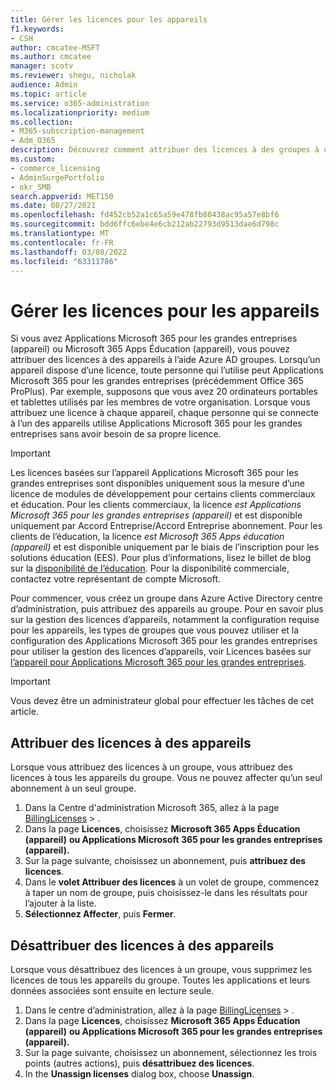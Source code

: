 ```yaml
---
title: Gérer les licences pour les appareils
f1.keywords:
- CSH
author: cmcatee-MSFT
ms.author: cmcatee
manager: scotv
ms.reviewer: shegu, nicholak
audience: Admin
ms.topic: article
ms.service: o365-administration
ms.localizationpriority: medium
ms.collection:
- M365-subscription-management
- Adm_O365
description: Découvrez comment attribuer des licences à des groupes à utiliser avec des appareils.
ms.custom:
- commerce_licensing
- AdminSurgePortfolio
- okr_SMB
search.appverid: MET150
ms.date: 08/27/2021
ms.openlocfilehash: fd452cb52a1c65a59e478fb80438ac95a57e8bf6
ms.sourcegitcommit: bdd6ffc6ebe4e6cb212ab22793d9513dae6d798c
ms.translationtype: MT
ms.contentlocale: fr-FR
ms.lasthandoff: 03/08/2022
ms.locfileid: "63311786"
---
```

# <a name="manage-licenses-for-devices"></a>Gérer les licences pour les appareils

Si vous avez Applications Microsoft 365 pour les grandes entreprises (appareil) ou Microsoft 365 Apps Éducation (appareil), vous pouvez attribuer des licences à des appareils à l’aide Azure AD groupes. Lorsqu’un appareil dispose d’une licence, toute personne qui l’utilise peut Applications Microsoft 365 pour les grandes entreprises (précédemment Office 365 ProPlus). Par exemple, supposons que vous avez 20 ordinateurs portables et tablettes utilisés par les membres de votre organisation. Lorsque vous attribuez une licence à chaque appareil, chaque personne qui se connecte à l’un des appareils utilise Applications Microsoft 365 pour les grandes entreprises sans avoir besoin de sa propre licence.

> [!IMPORTANT]
> Les licences basées sur l’appareil Applications Microsoft 365 pour les grandes entreprises sont disponibles uniquement sous la mesure d’une licence de modules de développement pour certains clients commerciaux et éducation. Pour les clients commerciaux, la licence *est Applications Microsoft 365 pour les grandes entreprises (appareil)* et est disponible uniquement par Accord Entreprise/Accord Entreprise abonnement. Pour les clients de l’éducation, la licence *est Microsoft 365 Apps éducation (appareil)* et est disponible uniquement par le biais de l’inscription pour les solutions éducation (EES). Pour plus d’informations, lisez le billet de blog sur la [disponibilité de l’éducation](https://educationblog.microsoft.com/2019/08/attention-it-administrators-announcing-office-365-proplus-device-based-subscription-for-education). Pour la disponibilité commerciale, contactez votre représentant de compte Microsoft.

Pour commencer, vous créez un groupe dans Azure Active Directory centre d’administration, puis attribuez des appareils au groupe. Pour en savoir plus sur la gestion des licences d’appareils, notamment la configuration requise pour les appareils, les types de groupes que vous pouvez utiliser et la configuration des Applications Microsoft 365 pour les grandes entreprises pour utiliser la gestion des licences d’appareils, voir Licences basées sur [l’appareil pour Applications Microsoft 365 pour les grandes entreprises](/deployoffice/device-based-licensing).

> [!IMPORTANT]
> Vous devez être un administrateur global pour effectuer les tâches de cet article.

## <a name="assign-licenses-to-devices"></a>Attribuer des licences à des appareils

Lorsque vous attribuez des licences à un groupe, vous attribuez des licences à tous les appareils du groupe. Vous ne pouvez affecter qu’un seul abonnement à un seul groupe.

1. Dans la Centre d'administration Microsoft 365, allez à la page <a href="https://go.microsoft.com/fwlink/p/?linkid=842264" target="_blank">BillingLicenses</a> > .
2. Dans la page **Licences**, choisissez **Microsoft 365 Apps Éducation (appareil)** **ou Applications Microsoft 365 pour les grandes entreprises (appareil).**
3. Sur la page suivante, choisissez un abonnement, puis **attribuez des licences**.
4. Dans le **volet Attribuer des licences** à un volet de groupe, commencez à taper un nom de groupe, puis choisissez-le dans les résultats pour l’ajouter à la liste.
5. **Sélectionnez Affecter**, puis **Fermer**.

## <a name="unassign-licenses-from-devices"></a>Désattribuer des licences à des appareils

Lorsque vous désattribuez des licences à un groupe, vous supprimez les licences de tous les appareils du groupe. Toutes les applications et leurs données associées sont ensuite en lecture seule.

1. Dans le centre d’administration, allez à la page <a href="https://go.microsoft.com/fwlink/p/?linkid=842264" target="_blank">BillingLicenses</a> > .
2. Dans la page **Licences**, choisissez **Microsoft 365 Apps Éducation (appareil)** **ou Applications Microsoft 365 pour les grandes entreprises (appareil).**
3. Sur la page suivante, choisissez un abonnement, sélectionnez les trois points (autres actions), puis **désattribuez des licences**.
4. In the **Unassign licenses** dialog box, choose **Unassign**.
